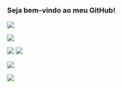 ### Seja bem-vindo ao meu GitHub!

![](https://img.shields.io/badge/Sistema%20Operacional-Windows-gray?style=for-the-badge&logo=windows)

![](https://img.shields.io/badge/IDE-Visual%20Studio%20/%20Code-gray?style=for-the-badge&logo=visualstudio)

![](https://img.shields.io/badge/Linguagem-C%23-gray?style=for-the-badge&logo=csharp)
![](https://img.shields.io/badge/Code-.NET-gray?style=for-the-badge&logo=dotnet)

![](https://img.shields.io/badge/Database-MySQL-gray?style=for-the-badge&logo=mysql)

![](https://img.shields.io/badge/Tool-Github-gray?style=for-the-badge&logo=github)

